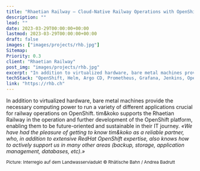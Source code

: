 ```yaml
---
title: "Rhaetian Railway – Cloud-Native Railway Operations with OpenShift"
description: ""
lead: ""
date: 2023-03-29T00:00:00+00:00
lastmod: 2023-03-29T00:00:00+00:00
draft: false
images: ["images/projects/rhb.jpg"]
Sitemap:
Priority: 0.3
client: "Rhaetian Railway"
post_img: "images/projects/rhb.jpg"
excerpt: "In addition to virtualized hardware, bare metal machines provide the necessary computing power to run a variety of different applications crucial for railway operations on OpenShift."
techStack: "OpenShift, Helm, Argo CD, Prometheus, Grafana, Jenkins, OpenTelemetry"
link: "https://rhb.ch"
---
```


In addition to virtualized hardware, bare metal machines provide the necessary computing power to run a variety of different applications crucial for railway operations on OpenShift. tim&koko supports the Rhaetian Railway in the operation and further development of the OpenShift platform, enabling them to be future-oriented and sustainable in their IT journey.
*«We have had the pleasure of getting to know tim&koko as a reliable partner, who, in addition to extensive RedHat OpenShift expertise, also knows how to actively support us in many other areas (backup, storage, application management, databases, etc).»*

<small>Picture: Interregio auf dem Landwasserviadukt © Rhätische Bahn / Andrea Badrutt</small>
